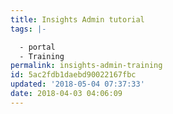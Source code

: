 ```yaml
---
title: Insights Admin tutorial
tags: |-

  - portal
  - Training
permalink: insights-admin-training
id: 5ac2fdb1daebd90022167fbc
updated: '2018-05-04 07:37:33'
date: 2018-04-03 04:06:09
---
```

